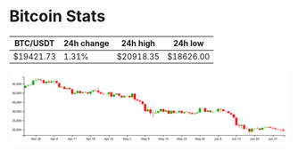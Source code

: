 # Bitcoin Stats

BTC/USDT|24h change|24h high|24h low|
|---|---|---|---|
|$19421.73|1.31%|$20918.35|$18626.00|

<img src="./chart.svg">
